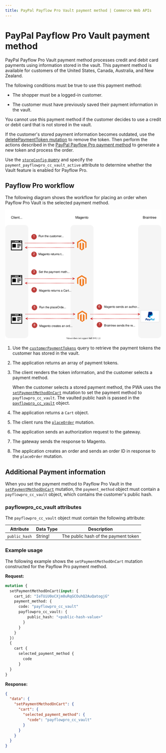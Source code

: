 ```yaml
---
title: PayPal Payflow Pro Vault payment method | Commerce Web APIs
---
```


# PayPal Payflow Pro Vault payment method

PayPal Payflow Pro Vault payment method processes credit and debit card payments using information stored in the vault. This payment method is available for customers of the United States, Canada, Australia, and New Zealand.

The following conditions must be true to use this payment method:

-  The shopper must be a logged-in customer.

-  The customer must have previously saved their payment information in the vault.

You cannot use this payment method if the customer decides to use a credit or debit card that is not stored in the vault.

If the customer's stored payment information becomes outdated, use the [deletePaymentToken mutation](../schema/checkout/mutations/delete-payment-token.md) to remove the token. Then perform the actions described in the [PayPal Payflow Pro payment method](../payment-methods/payflow-pro.md) to generate a new token and process the order.

<InlineAlert variant="info" slots="text" />

Use the [`storeConfig` query](../schema/store/queries/store-config.md) and specify the `payment_payflowpro_cc_vault_active` attribute to determine whether the Vault feature is enabled for Payflow Pro.

## Payflow Pro workflow

The following diagram shows the workflow for placing an order when Payflow Pro Vault is the selected payment method.

![PayPal Payflow Pro Vault sequence diagram](../../_images/graphql/paypal-payflow-pro-vault.svg)

1. Use the [`customerPaymentTokens`](../schema/checkout/queries/customer-payment-tokens.md) query to retrieve the payment tokens the customer has stored in the vault.

1. The application returns an array of payment tokens.

1. The client renders the token information, and the customer selects a payment method.

   When the customer selects a stored payment method, the PWA uses the [`setPaymentMethodOnCart`](../schema/cart/mutations/set-payment-method.md) mutation to set the payment method to `payflowpro_cc_vault`. The vaulted public hash is passed in the [`payflowpro_cc_vault`](#payflowpro_cc_vault-attributes) object.

1. The application returns a `Cart` object.

1. The client runs the [`placeOrder`](../schema/cart/mutations/place-order.md) mutation.

1. The application sends an authorization request to the gateway.

1. The gateway sends the response to Magento.

1. The application creates an order and sends an order ID in response to the `placeOrder` mutation.

## Additional Payment information

When you set the payment method to Payflow Pro Vault in the [`setPaymentMethodOnCart`](../schema/cart/mutations/set-payment-method.md) mutation, the `payment_method` object must contain a `payflowpro_cc_vault` object, which contains the customer's public hash.

### payflowpro_cc_vault attributes

The `payflowpro_cc_vault` object must contain the following attribute:

Attribute |  Data Type | Description
--- | --- | ---
`public_hash` | String! | The public hash of the payment token

### Example usage

The following example shows the `setPaymentMethodOnCart` mutation constructed for the Payflow Pro payment method.

**Request:**

```graphql
mutation {
  setPaymentMethodOnCart(input: {
    cart_id: "IeTUiU0oCXjm0uRqGCOuhQ2AuQatogjG"
    payment_method: {
      code: "payflowpro_cc_vault"
      payflowpro_cc_vault: {
          public_hash: "<public-hash-value>"
        }
      }
    }
  })
  {
    cart {
      selected_payment_method {
        code
      }
  }
}
```

**Response:**

```json
{
  "data": {
    "setPaymentMethodOnCart": {
      "cart": {
        "selected_payment_method": {
          "code": "payflowpro_cc_vault"
        }
      }
    }
  }
}
```
